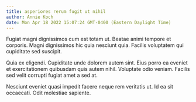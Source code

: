 ```yaml
---
title: asperiores rerum fugit ut nihil
author: Annie Koch
date: Mon Apr 18 2022 15:07:24 GMT-0400 (Eastern Daylight Time)
---
```

Fugiat magni dignissimos cum est totam ut. Beatae animi tempore et corporis. Magni dignissimos hic quia nesciunt quia. Facilis voluptatem qui cupiditate sed suscipit.

 Quia ex eligendi. Cupiditate unde dolorem autem sint. Eius porro ea eveniet et exercitationem quibusdam quis autem nihil. Voluptate odio veniam. Facilis sed velit corrupti fugiat amet a sed at.

 Nesciunt eveniet quasi impedit facere neque rem veritatis ut. Id ea sit occaecati. Odit molestiae sapiente.